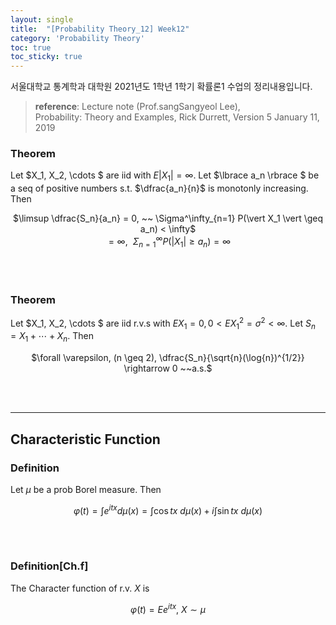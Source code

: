 ```yaml
---
layout: single
title:  "[Probability Theory_12] Week12"
category: 'Probability Theory'
toc: true
toc_sticky: true
---
```



서울대학교 통계학과 대학원 2021년도 1학년 1학기 확률론1 수업의 정리내용입니다. <br/>
> **reference**: Lecture note (Prof.sangSangyeol Lee),<br/> Probability: Theory and Examples, Rick Durrett, Version 5 January 11, 2019



### $\textbf{Theorem}$ 
Let $X_1, X_2, \cdots $ are iid with $E\vert X_1 \vert = \infty$. Let $\lbrace a_n \rbrace $ be a seq of positive numbers s.t. $\dfrac{a_n}{n}$ is monotonly increasing. Then

<center>

$\limsup \dfrac{S_n}{a_n} = 0, ~~ \Sigma^\infty_{n=1} P(\vert X_1 \vert \geq a_n) < \infty$<br/>$= \infty, ~~\Sigma^\infty_{n=1} P(\vert X_1 \vert \geq a_n) = \infty$

</center>

<br/><br/>

### $\textbf{Theorem}$ 
Let $X_1, X_2, \cdots $ are iid r.v.s with $E X_1  = 0 , 0 < EX_1^2 = \sigma^2 < \infty$. Let $S_n = X_1 + \cdots + X_n$. Then 

<center>

$\forall \varepsilon, (n \geq 2), \dfrac{S_n}{\sqrt{n}(\log{n})^{1/2}} \rightarrow 0 ~~a.s.$

</center>

<br/><br/>

---

## Characteristic Function

### $\textbf{Definition}$ 
Let $\mu$ be a prob Borel measure. Then

<center>

$\varphi(t) =  \int e^{itx} d\mu(x) = \int \cos tx ~d\mu(x) + i\int \sin tx ~d\mu(x)$

</center>

<br/><br/>

### $\textbf{Definition[Ch.f]}$ 
The Character function of r.v. $X$ is 

<center>

$\varphi(t) =  Ee^{itx} , ~X \sim\mu$

</center>






